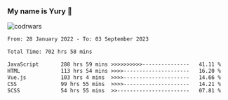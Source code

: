 ### My name is Yury 👋 
![codrwars](https://www.codewars.com/users/litury/badges/micro) 


<!--START_SECTION:waka-->

```txt
From: 28 January 2022 - To: 03 September 2023

Total Time: 702 hrs 58 mins

JavaScript       288 hrs 59 mins >>>>>>>>>>---------------   41.11 %
HTML             113 hrs 54 mins >>>>---------------------   16.20 %
Vue.js           103 hrs 4 mins  >>>>---------------------   14.66 %
CSS              99 hrs 55 mins  >>>>---------------------   14.21 %
SCSS             54 hrs 55 mins  >>-----------------------   07.81 %
```

<!--END_SECTION:waka-->


